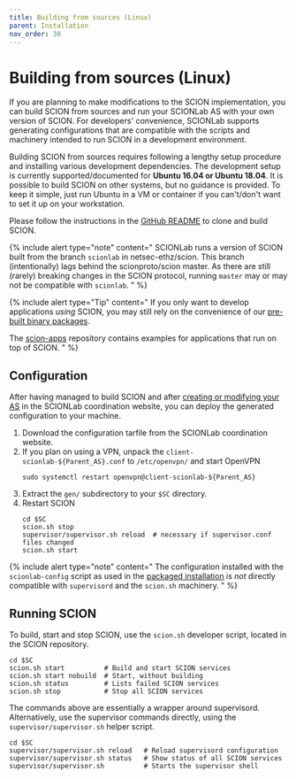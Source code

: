 ```yaml
---
title: Building from sources (Linux)
parent: Installation
nav_order: 30
---
```


# Building from sources (Linux)

If you are planning to make modifications to the SCION implementation, you can build SCION from sources and run your SCIONLab AS with your own version of SCION.
For developers' convenience, SCIONLab supports generating configurations that are compatible with the scripts and machinery intended to run SCION in a development environment.

Building SCION from sources requires following a lengthy setup procedure and installing various development dependencies.
The development setup is currently supported/documented for **Ubuntu 16.04 or Ubuntu 18.04**.
It is possible to build SCION on other systems, but no guidance is provided. To keep it simple, just run Ubuntu in a VM or container if you can't/don't want to set it up on your workstation.

Please follow the instructions in the [GitHub README](https://github.com/netsec-ethz/scion/) to clone and build SCION.

{% include alert type="note" content="
SCIONLab runs a version of SCION built from the branch `scionlab` in netsec-ethz/scion.
This branch (intentionally) lags behind the scionproto/scion master. As there are still (rarely) breaking changes in the SCION protocol, running `master` may or may not be compatible with `scionlab`.
" %}

{% include alert type="Tip" content="
If you only want to develop applications _using_ SCION, you may still rely on the convenience of our [pre-built binary packages](../install/pkg.html).

The [scion-apps](https://github.com/netsec-ethz/scion-apps/) repository contains examples for applications that run
on top of SCION.
" %}


## Configuration

After having managed to build SCION and after [creating or modifying your AS](../config/create_as.html) in the SCIONLab coordination website, you can deploy the generated configuration to your machine.

1. Download the configuration tarfile from the SCIONLab coordination website.
2. If you plan on using a VPN, unpack the `client-scionlab-${Parent_AS}.conf` to `/etc/openvpn/` and start OpenVPN
   ```shell
   sudo systemctl restart openvpn@client-scionlab-${Parent_AS}
   ```
3. Extract the `gen/` subdirectory to your `$SC` directory.
4. Restart SCION
   ```shell
   cd $SC
   scion.sh stop
   supervisor/supervisor.sh reload  # necessary if supervisor.conf files changed
   scion.sh start
   ```

{% include alert type="note" content="
The configuration installed with the `scionlab-config` script as used in the [packaged installation](../install/pkg.html#configuration) is *not* directly compatible
with `supervisord` and the `scion.sh` machinery.
" %}


## Running SCION

To build, start and stop SCION, use the `scion.sh` developer script, located in the SCION repository.

```shell
cd $SC
scion.sh start          # Build and start SCION services
scion.sh start nobuild  # Start, without building
scion.sh status         # Lists failed SCION services
scion.sh stop           # Stop all SCION services
```

The commands above are essentially a wrapper around supervisord.
Alternatively, use the supervisor commands directly, using the `supervisor/supervisor.sh` helper script.
```shell
cd $SC
supervisor/supervisor.sh reload   # Reload supervisord configuration
supervisor/supervisor.sh status   # Show status of all SCION services
supervisor/supervisor.sh          # Starts the supervisor shell
```
